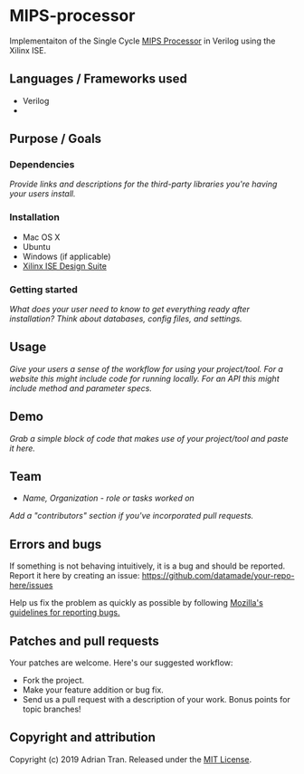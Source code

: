 # MIPS-processor

Implementaiton of the Single Cycle [MIPS Processor](https://i.imgur.com/6R3Xz.png) in Verilog using the Xilinx ISE.

## Languages / Frameworks used

* Verilog
* 

## Purpose / Goals

### Dependencies

*Provide links and descriptions for the third-party libraries you're having your users install.*

### Installation

* Mac OS X
* Ubuntu
* Windows (if applicable)
* [Xilinx ISE Design Suite](https://www.xilinx.com/support/download/index.html/content/xilinx/en/downloadNav/design-tools.html)

### Getting started

*What does your user need to know to get everything ready after installation?*
*Think about databases, config files, and settings.*

## Usage

*Give your users a sense of the workflow for using your project/tool.*
*For a website this might include code for running locally.*
*For an API this might include method and parameter specs.*

## Demo

*Grab a simple block of code that makes use of your project/tool and paste it here.*

## Team

* *Name, Organization - role or tasks worked on*

*Add a "contributors" section if you've incorporated pull requests.*

## Errors and bugs

If something is not behaving intuitively, it is a bug and should be reported.
Report it here by creating an issue: https://github.com/datamade/your-repo-here/issues

Help us fix the problem as quickly as possible by following [Mozilla's guidelines for reporting bugs.](https://developer.mozilla.org/en-US/docs/Mozilla/QA/Bug_writing_guidelines#General_Outline_of_a_Bug_Report)

## Patches and pull requests

Your patches are welcome. Here's our suggested workflow:
 
* Fork the project.
* Make your feature addition or bug fix.
* Send us a pull request with a description of your work. Bonus points for topic branches!

## Copyright and attribution

Copyright (c) 2019 Adrian Tran. Released under the [MIT License](https://github.com/datamade/your-repo-here/blob/master/LICENSE).

